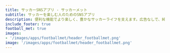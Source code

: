 ```yaml
---
title: サッカーSNSアプリ - サッカーメット
subtitle: サッカーを楽しむ人のためのSNSアプリ
description: 便利な機能でより楽しく、豊かなサッカーライフを支えます。広告なしで、純粋にサッカーを通して、仲間を増やして、楽しく蹴れる日常を。
include_footer: true
football_met: true
images:
- '/images/apps/footballmet/header_footballmet.png'
image: '/images/apps/footballmet/header_footballmet.png'
---
```

